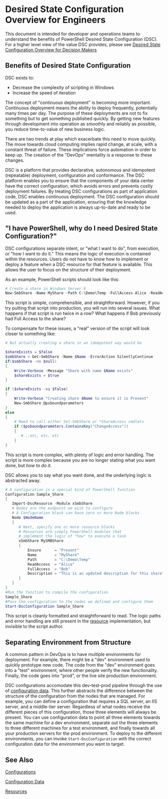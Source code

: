 # Desired State Configuration Overview for Engineers #

This document is intended for developer and operations teams to understand the benefits of PowerShell Desired State Configuration (DSC).
For a higher level view of the value DSC provides, please see [Desired State Configuration Overview for Decision Makers](decisionMaker.md)

## Benefits of Desired State Configuration

DSC exists to:
- Decrease the complexity of scripting in Windows
- Increase the speed of iteration

The concept of "continuous deployment" is becoming more important. 
Continuous deployment means the ability to deploy frequently, potentially many times per day.
The purpose of these deployments are not to fix something but to get something published quickly.
By getting new features through development into operation as smoothly and reliably as possible, you reduce time-to-value of new business logic.

There are two trends at play which exacerbate this need to move quickly. 
The move towards cloud computing implies rapid change, at scale, with a constant threat of failure.
These implications force automation in order to keep up.
The creation of the "DevOps" mentality is a response to these changes. 


DSC is a platform that provides declarative, autonomous and idempotent (repeatable) deployment, configuration and conformance.
The DSC platform enables you to ensure that the components of your data center have the correct configuration, which avoids errors and prevents costly deployment failures.
By treating DSC configurations as part of application code, DSC enables continuous deployment.
The DSC configuration should be updated as a part of the application, ensuring that the knowledge needed to deploy the application is always up-to-date and ready to be used.


## "I have PowerShell, why do I need Desired State Configuration?"

DSC configurations separate intent, or "what I want to do", from execution, or "how I want to do it."
This means the logic of execution is contained within the resources.
Users do not have to know how to implement or deploy a feature when a DSC resource for that feature is available.
This allows the user to focus on the structure of their deployment.

As an example, PowerShell scripts should look like this:
```powershell
# Create a share in Windows Server 8
New-SmbShare -Name MyShare -Path C:\Demo\Temp -FullAccess Alice -ReadAccess Bob
```
This script is simple, comprehensible, and straightforward. 
However, if you try putting that script into production, you will run into several issues.
What happens if that script is run twice in a row?
What happens if Bob previously had Full Access to the share? 

To compensate for these issues, a "real" version of the script will look closer to something like:
```powershell
# But actually creating a share in an idempotent way would be

$shareExists = $false
$smbShare = Get-SmbShare -Name $Name -ErrorAction SilentlyContinue
if($smbShare -ne $null)
{
    Write-Verbose -Message "Share with name $Name exists"
    $shareExists = $true
}

if ($shareExists -eq $false)
{
    Write-Verbose "Creating share $Name to ensure it is Present"
    New-SmbShare @psboundparameters
}
else
{
    # Need to call either Set-SmbShare or *ShareAccess cmdlets
    if ($psboundparameters.ContainsKey("ChangeAccess"))
    {
       #...etc, etc, etc
    }
}
```

This script is more complex, with plenty of logic and error handling.
The script is more complex because you are no longer stating what you want done, but *how to do it*.

DSC allows you to say what you want done, and the underlying logic is abstracted away.

```powershell
# A configuration is a special kind of PowerShell function
Configuration Sample_Share
{
   Import-DscResource -Module xSmbShare
   # Nodes are the endpoint we wish to configure
   # A Configuration block can have zero or more Node blocks
   Node $NodeName
   {
      # Next, specify one or more resource blocks
	  # Resources are simply PowerShell modules that
      # implement the logic of "how" to execute a task
      xSmbShare MySMBShare
      {
          Ensure      = "Present" 
          Name        = "MyShare"
          Path        = "C:\Demo\Temp"  
          ReadAccess  = "Alice"
          FullAccess  = "Bob"
          Description = "This is an updated description for this share"
      }
   }
} 
#Run the function to compile the configuration
Sample_Share
#Pass the configuration to the nodes we defined and configure them
Start-DscConfiguration Sample_Share
```

This script is cleanly formatted and straightforward to read.
The logic paths and error handling are still present in the [resource](resources.md) implementation, but invisible to the script author. 



## Separating Environment from Structure

A common pattern in DevOps is to have multiple environments for deployment. 
For example, there might be a "dev" environment used to quickly prototype new code.
The code from the "dev" environment goes into a "test" environment, where other people verify the new functionality.
Finally, the code goes into "prod", or the live site production environment.

DSC configurations accomodate this dev-test-prod pipeline through the use of [configuration data](configData.md).
This further abstracts the difference between the structure of the configuration from the nodes that are managed.
For example, you can define a configuration that requires a SQL server, an IIS server, and a middle-tier server. 
Regardless of what nodes receive the different pieces of this configuration, those three elements will always be present.
You can use configuration data to point all three elements towards the same machine for a dev environment, separate out the three elements to three different machines for a test environment, and finally towards all your production servers for the prod environment.
To deploy to the different environments, you can invoke `Start-DscConfiguration` with the correct configuration data for the environment you want to target. 

## See Also

[Configurations](configurations.md)

[Configuration Data](configData.md)

[Resources](resources.md)
